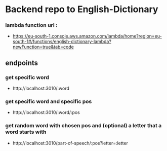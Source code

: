 # Backend repo to English-Dictionary

### lambda function url :
 - https://eu-south-1.console.aws.amazon.com/lambda/home?region=eu-south-1#/functions/english-dictionary-lambda?newFunction=true&tab=code


 ## endpoints
 ### get specific word
 - http://localhost:3010/:word

 ### get specific word and specific pos
 - http://localhost:3010/:word/:pos

  ### get random word with chosen pos and (optional) a letter that a word starts with
 - http://localhost:3010/part-of-speech/:pos?letter=:letter


